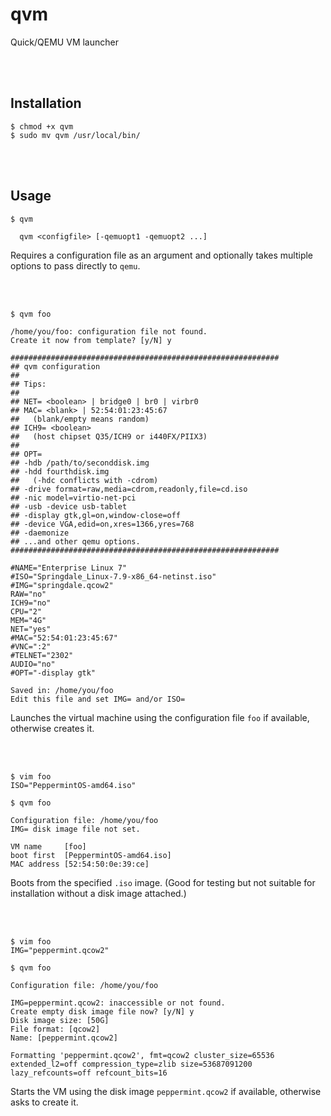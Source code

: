 # qvm
Quick/QEMU VM launcher

<br><br>

## Installation

```
$ chmod +x qvm
$ sudo mv qvm /usr/local/bin/
```

<br><br>

## Usage

```
$ qvm

  qvm <configfile> [-qemuopt1 -qemuopt2 ...]

```

Requires a configuration file as an argument and optionally takes multiple options to pass directly to `qemu`.

<br><br>

```
$ qvm foo

/home/you/foo: configuration file not found.
Create it now from template? [y/N] y

############################################################
## qvm configuration
##
## Tips:
##
## NET= <boolean> | bridge0 | br0 | virbr0
## MAC= <blank> | 52:54:01:23:45:67
##   (blank/empty means random)
## ICH9= <boolean>
##   (host chipset Q35/ICH9 or i440FX/PIIX3)
##
## OPT=
## -hdb /path/to/seconddisk.img
## -hdd fourthdisk.img
##   (-hdc conflicts with -cdrom)
## -drive format=raw,media=cdrom,readonly,file=cd.iso
## -nic model=virtio-net-pci
## -usb -device usb-tablet
## -display gtk,gl=on,window-close=off
## -device VGA,edid=on,xres=1366,yres=768
## -daemonize
## ...and other qemu options.
############################################################

#NAME="Enterprise Linux 7"
#ISO="Springdale_Linux-7.9-x86_64-netinst.iso"
#IMG="springdale.qcow2"
RAW="no"
ICH9="no"
CPU="2"
MEM="4G"
NET="yes"
#MAC="52:54:01:23:45:67"
#VNC=":2"
#TELNET="2302"
AUDIO="no"
#OPT="-display gtk"

Saved in: /home/you/foo
Edit this file and set IMG= and/or ISO=
```

Launches the virtual machine using the configuration file `foo` if available, otherwise creates it.

<br><br>

```
$ vim foo
ISO="PeppermintOS-amd64.iso"
```
```
$ qvm foo

Configuration file: /home/you/foo
IMG= disk image file not set.

VM name     [foo]
boot first  [PeppermintOS-amd64.iso]
MAC address [52:54:50:0e:39:ce]
```

Boots from the specified `.iso` image. (Good for testing but not suitable for installation without a disk image attached.)

<br><br>

```
$ vim foo
IMG="peppermint.qcow2"
```
```
$ qvm foo

Configuration file: /home/you/foo

IMG=peppermint.qcow2: inaccessible or not found.
Create empty disk image file now? [y/N] y
Disk image size: [50G] 
File format: [qcow2] 
Name: [peppermint.qcow2] 

Formatting 'peppermint.qcow2', fmt=qcow2 cluster_size=65536 extended_l2=off compression_type=zlib size=53687091200 lazy_refcounts=off refcount_bits=16
```

Starts the VM using the disk image `peppermint.qcow2` if available, otherwise asks to create it.
